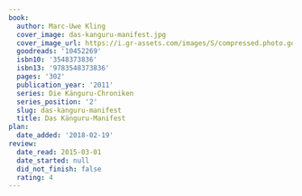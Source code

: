 ```yaml
---
book:
  author: Marc-Uwe Kling
  cover_image: das-kanguru-manifest.jpg
  cover_image_url: https://i.gr-assets.com/images/S/compressed.photo.goodreads.com/books/1327948550l/10452269._SX98_.jpg
  goodreads: '10452269'
  isbn10: '3548373836'
  isbn13: '9783548373836'
  pages: '302'
  publication_year: '2011'
  series: Die Känguru-Chroniken
  series_position: '2'
  slug: das-kanguru-manifest
  title: Das Känguru-Manifest
plan:
  date_added: '2018-02-19'
review:
  date_read: 2015-03-01
  date_started: null
  did_not_finish: false
  rating: 4
---
```

